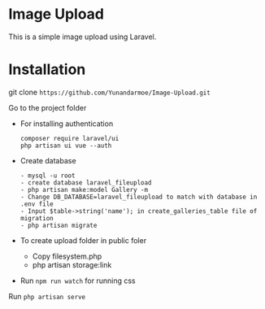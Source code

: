 # Image Upload

This is a simple image upload using Laravel.

# Installation

git clone `https://github.com/Yunandarmoe/Image-Upload.git`

Go to the project folder 

- For installing authentication

  ```
  composer require laravel/ui
  php artisan ui vue --auth
  ```

- Create database

  ```
  - mysql -u root
  - create database laravel_fileupload
  - php artisan make:model Gallery -m
  - Change DB_DATABASE=laravel_fileupload to match with database in .env file
  - Input $table->string('name'); in create_galleries_table file of migration
  - php artisan migrate
  ```

- To create upload folder in public foler

  - Copy filesystem.php
  - php artisan storage:link
  
- Run `npm run watch` for running css

Run `php artisan serve`








